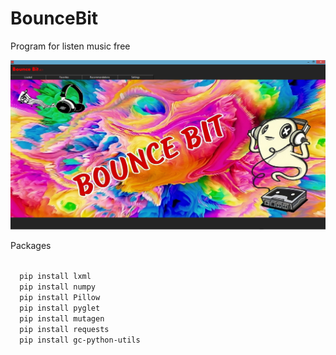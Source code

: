 # BounceBit
Program for listen music free

![alt text](Screenshots/BounceBit.png "BounceBit")

Packages

<code>
  pip install lxml
  pip install numpy
  pip install Pillow
  pip install pyglet
  pip install mutagen
  pip install requests
  pip install gc-python-utils
</code>
